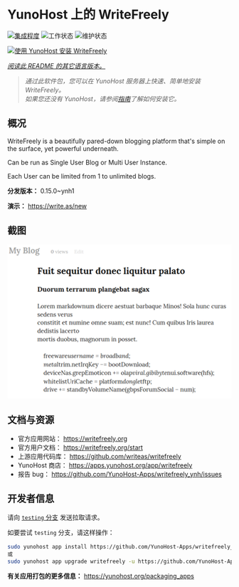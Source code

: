 <!--
注意：此 README 由 <https://github.com/YunoHost/apps/tree/master/tools/readme_generator> 自动生成
请勿手动编辑。
-->

# YunoHost 上的 WriteFreely

[![集成程度](https://dash.yunohost.org/integration/writefreely.svg)](https://dash.yunohost.org/appci/app/writefreely) ![工作状态](https://ci-apps.yunohost.org/ci/badges/writefreely.status.svg) ![维护状态](https://ci-apps.yunohost.org/ci/badges/writefreely.maintain.svg)

[![使用 YunoHost 安装 WriteFreely](https://install-app.yunohost.org/install-with-yunohost.svg)](https://install-app.yunohost.org/?app=writefreely)

*[阅读此 README 的其它语言版本。](./ALL_README.md)*

> *通过此软件包，您可以在 YunoHost 服务器上快速、简单地安装 WriteFreely。*  
> *如果您还没有 YunoHost，请参阅[指南](https://yunohost.org/install)了解如何安装它。*

## 概况

WriteFreely is a beautifully pared-down blogging platform that's simple on the surface, yet powerful underneath.

Can be run as Single User Blog or Multi User Instance.

Each User can be limited from 1 to unlimited blogs.

**分发版本：** 0.15.0~ynh1

**演示：** <https://write.as/new>

## 截图

![WriteFreely 的截图](./doc/screenshots/screenshots2.png)

## 文档与资源

- 官方应用网站： <https://writefreely.org>
- 官方用户文档： <https://writefreely.org/start>
- 上游应用代码库： <https://github.com/writeas/writefreely>
- YunoHost 商店： <https://apps.yunohost.org/app/writefreely>
- 报告 bug： <https://github.com/YunoHost-Apps/writefreely_ynh/issues>

## 开发者信息

请向 [`testing` 分支](https://github.com/YunoHost-Apps/writefreely_ynh/tree/testing) 发送拉取请求。

如要尝试 `testing` 分支，请这样操作：

```bash
sudo yunohost app install https://github.com/YunoHost-Apps/writefreely_ynh/tree/testing --debug
或
sudo yunohost app upgrade writefreely -u https://github.com/YunoHost-Apps/writefreely_ynh/tree/testing --debug
```

**有关应用打包的更多信息：** <https://yunohost.org/packaging_apps>
